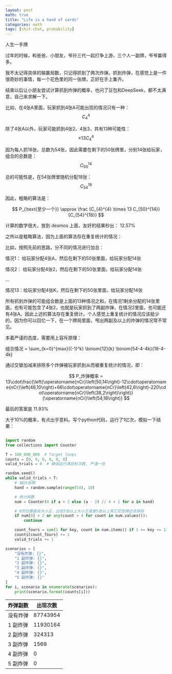 ```yaml
---
layout: post
math: true
title: "Life is a hand of cards"
categories: math
tags: [chit-chat, probability]
---
```


人生一手牌

过年的时候，和爸爸、小朋友，爷孙三代一起打争上游，三个人一副牌，爷爷赢得多。

我不太记得具体的输赢局数，只记得抓到了两次炸弹。抓到炸弹，在感觉上是一件很奇妙的事情，每一个花色里的同一张牌，正好在手上集齐。

结束以后让小朋友尝试计算抓到炸弹的概率，也问了豆包和DeepSeek，都不太满意，自己来求解一下。

比如，在4张A里面，玩家抓到4张A可能出现的情况只有一种：$$ C_{4}^{4} $$

除了4张A以外，玩家可能抓到4张2、4张3，共有13种可能性：$$ \times 13 C_{4}^{4} $$

因为每人抓18张，总数为54张，因此需要在剩下的50张牌里，分别14张给玩家，组合的总数是： $$ C_{50}^{14} $$

总的可能性是，在54张牌里随机分配18张： $$ C_{54}^{18} $$

因此，粗略的算法是：

$$ P_{\text{至少一个}} \approx \frac {C_{4}^{4} \times 13 C_{50}^{14}} {C_{54}^{18}} $$

计算的数字很大，放到 desmos 上面，友好的结果秒出： 12.57%

之所以是粗略算法，因为上面的算法存在重复统计的情况：

比如，按照先前的思路，分不同的情况进行加总：

情况1： 给玩家分配4张A，然后在剩下的50张里面，给玩家分配14张

情况2： 给玩家分配4张2，然后在剩下的50张里面，给玩家分配14张

...

情况13：给玩家分配4张K，然后在剩下的50张里面，给玩家分配14张

所有抓到炸弹的可能组合数是上面的13种情况之和，在情况1剩余分配的14张里面，也有可能包含了4张2，也就是玩家抓到了两副炸弹，在情况2里面，也可能还有4张A。因此上述的算法存在重复统计。个人感觉上重复统计的情况应该挺少的，因为你可以回忆一下，在一个牌局里面，甩出两副及以上的炸弹的情况常不常见。

本着严谨的态度，需要用上容斥原理：

组合情况 = \sum_{k=0}^{max}{(-1)^k} \binom{12}{k} \binom{54-4-4k}{18-4-4k} 

通过交替加减来排除多个炸弹被玩家抓到从而被重复统计的情况，即：

$$ P_炸弹概率 = 13\cdot\frac{\left(\operatorname{nCr}\left(50,14\right)-12\cdot\operatorname{nCr}\left(46,10\right)+66\cdot\operatorname{nCr}\left(42,6\right)-220\cdot\operatorname{nCr}\left(38,2\right)\right)}{\operatorname{nCr}\left(54,18\right)} $$

最后的答案是 11.93%

大于10%的概率，有点出乎意料。写个python代码，运行了1亿次，模拟一下结果：

```python

import random
from collections import Counter

T = 100_000_000  # Target loops
counts = [0, 0, 0, 0, 0, 0]
valid_trials = 0  # 确保运行满目标次数, 严谨一些

random.seed()
while valid_trials < T:
    # 抽18张牌
    hand = random.sample(range(54), 18)

    # 统计频数
    num = Counter(0 if a < 2 else (a - 2) // 4 + 1 for a in hand)

    # 0的位置留给大小王，出现3张以上大小王或者5张以上其它花色牌应该排除
    if num[0] > 2 or any(count > 4 for count in num.values()):
        continue

    count_fours = sum(1 for key, count in num.items() if 1 <= key <= 13 and count == 4)
    counts[count_fours] += 1
    valid_trials += 1

scenarios = [
    "没有炸弹: {}",
    "1 副炸弹: {}",
    "2 副炸弹: {}",
    "3 副炸弹: {}",
    "4 副炸弹: {}",
    "5 副炸弹: {}"
]
for i, scenario in enumerate(scenarios):
    print(scenario.format(counts[i]))

```

|炸弹副数|出现次数|
|----|----|
|没有炸弹|87743954|
|1 副炸弹|11930164|
|2 副炸弹|324313|
|3 副炸弹|1569|
|4 副炸弹|0|
|5 副炸弹|0|


